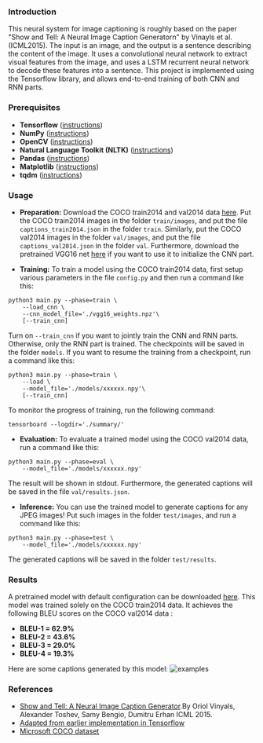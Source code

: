 ### Introduction
This neural system for image captioning is roughly based on the paper "Show and Tell: A Neural Image Caption Generatorn" by Vinayls et al. (ICML2015). The input is an image, and the output is a sentence describing the content of the image. It uses a convolutional neural network to extract visual features from the image, and uses a LSTM recurrent neural network to decode these features into a sentence. This project is implemented using the Tensorflow library, and allows end-to-end training of both CNN and RNN parts.

### Prerequisites
* **Tensorflow** ([instructions](https://www.tensorflow.org/install/))
* **NumPy** ([instructions](https://scipy.org/install.html))
* **OpenCV** ([instructions](https://pypi.python.org/pypi/opencv-python))
* **Natural Language Toolkit (NLTK)** ([instructions](http://www.nltk.org/install.html))
* **Pandas** ([instructions](https://scipy.org/install.html))
* **Matplotlib** ([instructions](https://scipy.org/install.html))
* **tqdm** ([instructions](https://pypi.python.org/pypi/tqdm))

### Usage
* **Preparation:** Download the COCO train2014 and val2014 data [here](http://cocodataset.org/#download). Put the COCO train2014 images in the folder `train/images`, and put the file `captions_train2014.json` in the folder `train`. Similarly, put the COCO val2014 images in the folder `val/images`, and put the file `captions_val2014.json` in the folder `val`. Furthermore, download the pretrained VGG16 net [here](https://ucsb.box.com/s/pj4gg3vpei57cf9xewttoqn01qqa3uj4)  if you want to use it to initialize the CNN part.

* **Training:**
To train a model using the COCO train2014 data, first setup various parameters in the file `config.py` and then run a command like this:
```shell
python3 main.py --phase=train \
    --load_cnn \
    --cnn_model_file='./vgg16_weights.npz'\
    [--train_cnn]
```
Turn on `--train_cnn` if you want to jointly train the CNN and RNN parts. Otherwise, only the RNN part is trained. The checkpoints will be saved in the folder `models`. If you want to resume the training from a checkpoint, run a command like this:
```shell
python3 main.py --phase=train \
    --load \
    --model_file='./models/xxxxxx.npy'\
    [--train_cnn]
```
To monitor the progress of training, run the following command:
```shell
tensorboard --logdir='./summary/'
```

* **Evaluation:**
To evaluate a trained model using the COCO val2014 data, run a command like this:
```shell
python3 main.py --phase=eval \
    --model_file='./models/xxxxxx.npy'
```
The result will be shown in stdout. Furthermore, the generated captions will be saved in the file `val/results.json`.

* **Inference:**
You can use the trained model to generate captions for any JPEG images! Put such images in the folder `test/images`, and run a command like this:
```shell
python3 main.py --phase=test \
    --model_file='./models/xxxxxx.npy'
```
The generated captions will be saved in the folder `test/results`.

### Results
A pretrained model with default configuration can be downloaded [here](https://ucsb.box.com/s/vqcxockfzoxfqltrg4l619x1cfvnskog). This model was trained solely on the COCO train2014 data. It achieves the following BLEU scores on the COCO val2014 data :
* **BLEU-1 = 62.9%**
* **BLEU-2 = 43.6%**
* **BLEU-3 = 29.0%**
* **BLEU-4 = 19.3%**

Here are some captions generated by this model:
![examples](test/results/1_result.jpg)

### References
* [Show and Tell: A Neural Image Caption Generator](https://arxiv.org/pdf/1411.4555.pdf).By Oriol Vinyals, Alexander Toshev, Samy Bengio, Dumitru Erhan ICML 2015.
* [Adapted from earlier implementation in Tensorflow](https://github.com/DeepRNN/image_captioning)
* [Microsoft COCO dataset](http://mscoco.org/)